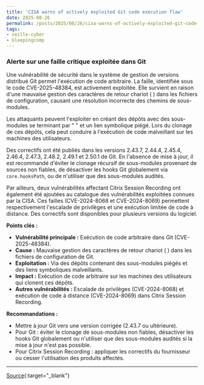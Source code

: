 ```yaml
---
title: 'CISA warns of actively exploited Git code execution flaw'
date: 2025-08-26
permalink: /posts/2025/08/26/cisa-warns-of-actively-exploited-git-code-execution-flaw/
tags:
- veille-cyber
- bleepingcomp
---
```

### Alerte sur une faille critique exploitée dans Git

Une vulnérabilité de sécurité dans le système de gestion de versions distribué Git permet l'exécution de code arbitraire. La faille, identifiée sous le code CVE-2025-48384, est activement exploitée. Elle survient en raison d'une mauvaise gestion des caractères de retour chariot () dans les fichiers de configuration, causant une résolution incorrecte des chemins de sous-modules.

Les attaquants peuvent l'exploiter en créant des dépôts avec des sous-modules se terminant par "" et un lien symbolique piégé. Lors du clonage de ces dépôts, cela peut conduire à l'exécution de code malveillant sur les machines des utilisateurs.

Des correctifs ont été publiés dans les versions 2.43.7, 2.44.4, 2.45.4, 2.46.4, 2.47.3, 2.48.2, 2.49.1 et 2.50.1 de Git. En l'absence de mise à jour, il est recommandé d'éviter le clonage récursif de sous-modules provenant de sources non fiables, de désactiver les hooks Git globalement via `core.hooksPath`, ou de n'utiliser que des sous-modules audités.

Par ailleurs, deux vulnérabilités affectant Citrix Session Recording ont également été ajoutées au catalogue des vulnérabilités exploitées connues par la CISA. Ces failles (CVE-2024-8068 et CVE-2024-8069) permettent respectivement l'escalade de privilèges et une exécution limitée de code à distance. Des correctifs sont disponibles pour plusieurs versions du logiciel.

**Points clés :**

*   **Vulnérabilité principale :** Exécution de code arbitraire dans Git (CVE-2025-48384).
*   **Cause :** Mauvaise gestion des caractères de retour chariot () dans les fichiers de configuration de Git.
*   **Exploitation :** Via des dépôts contenant des sous-modules piégés et des liens symboliques malveillants.
*   **Impact :** Exécution de code arbitraire sur les machines des utilisateurs qui clonent ces dépôts.
*   **Autres vulnérabilités :** Escalade de privilèges (CVE-2024-8068) et exécution de code à distance (CVE-2024-8069) dans Citrix Session Recording.

**Recommandations :**

*   Mettre à jour Git vers une version corrigée (2.43.7 ou ultérieure).
*   Pour Git : éviter le clonage de sous-modules non fiables, désactiver les hooks Git globalement ou n'utiliser que des sous-modules audités si la mise à jour n'est pas possible.
*   Pour Citrix Session Recording : appliquer les correctifs du fournisseur ou cesser l'utilisation des produits affectés.

---
[Source](https://www.bleepingcomputer.com/news/security/cisa-warns-of-actively-exploited-git-code-execution-flaw/){:target="_blank"}

